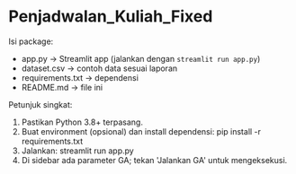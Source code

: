 
Penjadwalan_Kuliah_Fixed
========================

Isi package:
- app.py -> Streamlit app (jalankan dengan `streamlit run app.py`)
- dataset.csv -> contoh data sesuai laporan
- requirements.txt -> dependensi
- README.md -> file ini

Petunjuk singkat:
1. Pastikan Python 3.8+ terpasang.
2. Buat environment (opsional) dan install dependensi: pip install -r requirements.txt
3. Jalankan: streamlit run app.py
4. Di sidebar ada parameter GA; tekan 'Jalankan GA' untuk mengeksekusi.
